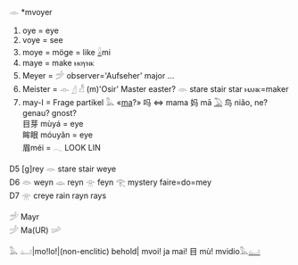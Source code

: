𓁹 *mvoyer  
1) oye = eye  
2) voye = see  
3) moye = möge = like [𓏇](𓏇)mi  
4) maye = make  ⲙⲟⲩⲛⲕ  
5) Meyer = 𓌵 observer='Aufseher' major …  
6) Meister = 𓁹 [𓊨](𓊨) 𓀭 (m)'Osir' Master easter? 𓁺 stare stair star  ⲙⲁⲛⲕ=maker  
7) may-I = Frage partikel 𓅓 «[ma](ma)?» 吗 ⇔ mama 妈 mā [𓅐](𓅐) 鸟 niǎo, ne? genau? gnost?  
目芽  mùyá = eye  
眸眼  móuyǎn = eye  
眉méi = 𓂃 LOOK LIN  


D5  [g]rey   𓁺  stare stair weye  
D6  𓁻 weyn  𓁼  reyn   𓁿    feyn  𓂀 mystery   faire=do=mey  
D7  𓁿 creye rain rayn rays  

𓌵 Mayr  
𓌶 Ma(UR)  𓌷  


𓅓 𓂟|mo!lo!|(non-enclitic) behold| mvoi! ja mai! 目 mù!  mvidio𓅓[𓂟](𓂟)  